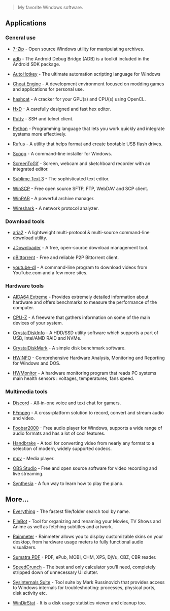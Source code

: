 > My favorite Windows software.

## Applications

### General use

- [7-Zip](http://www.7-zip.org/) - Open source Windows utility for manipulating archives.

- [adb](https://developer.android.com/studio/releases/platform-tools) - The Android Debug Bridge (ADB) is a toolkit included in the Android SDK package.

- [AutoHotkey](https://autohotkey.com/) - The ultimate automation scripting language for Windows

- [Cheat Engine](https://github.com/cheat-engine/cheat-engine) - A development environment focused on modding games and applications for personal use.

- [hashcat](https://hashcat.net/hashcat/) - A cracker for your GPU(s) and CPU(s) using OpenCL.

- [HxD](https://mh-nexus.de/en/hxd/) - A carefully designed and fast hex editor.

- [Putty](http://www.chiark.greenend.org.uk/~sgtatham/putty/download.html) - SSH and telnet client.

- [Python](https://www.python.org/) - Programming language that lets you work quickly
and integrate systems more effectively.

- [Rufus](https://rufus.ie/) - A utility that helps format and create bootable USB flash drives.

- [Scoop](https://github.com/lukesampson/scoop) - A command-line installer for Windows.

- [ScreenToGif](https://www.screentogif.com/) - Screen, webcam and sketchboard recorder with an integrated editor.

- [Sublime Text 3](http://www.sublimetext.com/3) - The sophisticated text editor.

- [WinSCP](https://winscp.net/) - Free open source SFTP, FTP, WebDAV and SCP client.

- [WinRAR](http://www.rarlab.com/) - A powerful archive manager.

- [Wireshark](https://www.wireshark.org/) - A network protocol analyzer.


### Download tools

- [aria2](https://aria2.github.io/) - A lightweight multi-protocol & multi-source command-line download utility.

- [JDownloader](http://jdownloader.org) - A free, open-source download management tool.

- [qBittorrent](https://qbittorrent.org/) - Free and reliable P2P Bittorrent client.

- [youtube-dl](https://rg3.github.io/youtube-dl/) - A command-line program to download videos from YouTube.com and a few more sites.


### Hardware tools

- [AIDA64 Extreme](https://www.aida64.com/products/aida64-extreme) - Provides extremely detailed information about hardware and offers benchmarks
to measure the performance of the computer.

- [CPU-Z](https://www.cpuid.com/softwares/cpu-z.html) - A freeware that gathers information on some of the main devices of your system.

- [CrystalDisklnfo](https://crystalmark.info/en/software/crystaldiskinfo/) - A HDD/SSD utility software which supports a part of USB, Intel/AMD RAID and NVMe.

- [CrystalDiskMark](https://crystalmark.info/en/software/crystaldiskmark/) - A simple disk benchmark software.

- [HWiNFO](https://www.hwinfo.com/) - Comprehensive Hardware Analysis, Monitoring and Reporting for Windows and DOS.

- [HWMonitor](https://www.cpuid.com/softwares/hwmonitor.html) - A hardware monitoring program that reads PC systems main health sensors : voltages, temperatures, fans speed.


### Multimedia tools

- [Discord](https://discordapp.com/) - All-in-one voice and text chat for gamers.

- [FFmpeg](http://ffmpeg.org/) - A cross-platform solution to record, convert and stream audio and video.

- [Foobar2000](http://www.foobar2000.org/) - Free audio player for Windows, supports a wide range of audio formats and has a lot of cool features.

- [Handbrake](https://handbrake.fr/) - A tool for converting video from nearly any format to a selection of modern, widely supported codecs.

- [mpv](http://mpv.io/) - Media player.

- [OBS Studio](https://obsproject.com/) - Free and open source software for video recording and live streaming.

- [Synthesia](https://synthesiagame.com) - A fun way to learn how to play the piano.


## More...

- [Everything](http://www.voidtools.com/) - The fastest file/folder search tool by name.

- [FileBot](https://www.filebot.net/) - Tool for organizing and renaming your Movies, TV Shows and Anime as well as fetching subtitles and artwork.

- [Rainmeter](https://www.rainmeter.net/) - Rainmeter allows you to display customizable skins on your desktop, from hardware usage meters to fully functional audio visualizers.

- [Sumatra PDF](http://www.sumatrapdfreader.org/free-pdf-reader.html) - PDF, ePub, MOBI, CHM, XPS, DjVu, CBZ, CBR reader.

- [SpeedCrunch](http://speedcrunch.org/) - The best and only calculator you'll need, completely stripped down of unnecessary UI clutter.

- [Sysinternals Suite](https://technet.microsoft.com/en-us/sysinternals/bb842062) - Tool suite by Mark Russinovich that provides access to Windows internals for troubleshooting: processes, physical ports, disk activity etc.

- [WinDirStat](https://windirstat.info/) - It is a disk usage statistics viewer and cleanup too.
